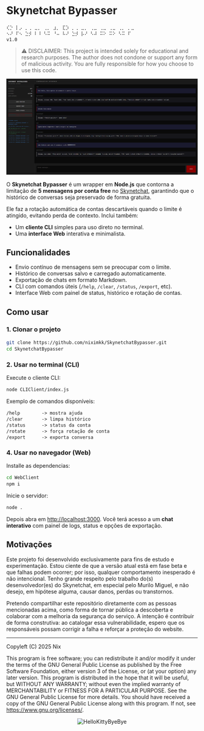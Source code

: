 # Skynetchat Bypasser

```
⢎⡑ ⡇⡠ ⡀⢀ ⣀⡀ ⢀⡀ ⣰⡀ ⣏⡱ ⡀⢀ ⣀⡀ ⢀⣀ ⢀⣀ ⢀⣀ ⢀⡀ ⡀⣀
⠢⠜ ⠏⠢ ⣑⡺ ⠇⠸ ⠣⠭ ⠘⠤ ⠧⠜ ⣑⡺ ⡧⠜ ⠣⠼ ⠭⠕ ⠭⠕ ⠣⠭ ⠏
v1.0
```
> ⚠️ DISCLAIMER: This project is intended solely for educational and research purposes. The author does not condone or support any form of malicious activity. You are fully responsible for how you choose to use this code.

![Preview](./WebClient/Preview.png)

O **Skynetchat Bypasser** é um wrapper em **Node.js** que contorna a limitação de **5 mensagens por conta free** no [Skynetchat](https://skynetchat.net), garantindo que o histórico de conversas seja preservado de forma gratuita.

Ele faz a rotação automática de contas descartáveis quando o limite é atingido, evitando perda de contexto.
Inclui também:

* Um **cliente CLI** simples para uso direto no terminal.
* Uma **interface Web** interativa e minimalista.

## Funcionalidades

* Envio contínuo de mensagens sem se preocupar com o limite.
* Histórico de conversas salvo e carregado automaticamente.
* Exportação de chats em formato Markdown.
* CLI com comandos úteis (`/help`, `/clear`, `/status`, `/export`, etc).
* Interface Web com painel de status, histórico e rotação de contas.

## Como usar

### 1. Clonar o projeto

```bash
git clone https://github.com/niximkk/SkynetchatBypasser.git
cd SkynetchatBypasser
```

### 2. Usar no terminal (CLI)

Execute o cliente CLI:

```bash
node CLIClient/index.js
```

Exemplo de comandos disponíveis:

```
/help        -> mostra ajuda
/clear       -> limpa histórico
/status      -> status da conta
/rotate      -> força rotação de conta
/export      -> exporta conversa
```

### 4. Usar no navegador (Web)

Installe as dependencias:
```bash
cd WebClient
npm i
```

Inicie o servidor:

```bash
node .
```

Depois abra em [http://localhost:3000](http://localhost:3000).
Você terá acesso a um **chat interativo** com painel de logs, status e opções de exportação.


## Motivações
Este projeto foi desenvolvido exclusivamente para fins de estudo e experimentação. Estou ciente de que a versão atual está em fase beta e que falhas podem ocorrer; por isso, qualquer comportamento inesperado é não intencional. Tenho grande respeito pelo trabalho do(s) desenvolvedor(es) do Skynetchat, em especial pelo Murilo Miguel, e não desejo, em hipótese alguma, causar danos, perdas ou transtornos.

Pretendo compartilhar este repositório diretamente com as pessoas mencionadas acima, como forma de tornar pública a descoberta e colaborar com a melhoria da segurança do serviço. A intenção é contribuir de forma construtiva: ao catalogar essa vulnerabilidade, espero que os responsáveis possam corrigir a falha e reforçar a proteção do website.

---

Copyleft (C) 2025 Nix

This program is free software; you can redistribute it and/or modify it under the terms of the GNU General Public License as published by the Free Software Foundation, either version 3 of the License, or (at your option) any later version.
This program is distributed in the hope that it will be useful, but WITHOUT ANY WARRANTY; without even the implied warranty of MERCHANTABILITY or FITNESS FOR A PARTICULAR PURPOSE. See the GNU General Public License for more details.
You should have received a copy of the GNU General Public License along with this program. If not, see <https://www.gnu.org/licenses/>.

<p align="center">
    <img src="https://cdn3.emoji.gg/emojis/5349-hellokittybyebye.png" width="128px" height="128px" alt="HelloKittyByeBye">
</p>